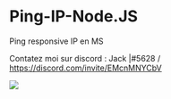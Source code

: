 # Ping-IP-Node.JS
Ping responsive IP en MS

Contatez moi sur discord : Jack |#5628 / https://discord.com/invite/EMcnMNYCbV

![](https://i.ibb.co/K5jYLJx/Status.png)
